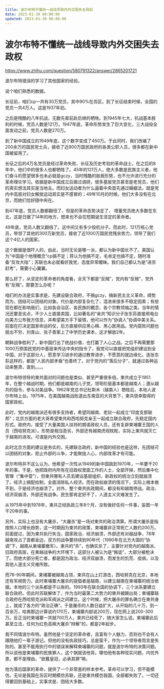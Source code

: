 ```yaml
---
title: 波尔布特不懂统一战线导致内外交困失去政权
date: 2023-01-30 00:00:00
updated: 2023-01-30 00:00:00
---
```


# 波尔布特不懂统一战线导致内外交困失去政权

https://www.zhihu.com/question/580791322/answer/2865201721

波尔布特错误的学习了其他国家的经验。

说个咱们熟悉的数据。

长征前，咱们cp一共有30万党员，其中90%在苏区。到了长征结束时候，全国的党员一共4万人。这是1937年初。

之后是残酷的八年抗战，无数先辈前赴后继的牺牲。到1945年七大，抗战基本胜利的时候，党员人数是121万。1947年底，革命形势发生了巨大变化，三大战役全面发动之前，党员人数是270万。

到了新中国成立的1949年底，这个数字变成了450万。于此同时，我们改编了200余万的国民党士兵，接收了近800万国民政府的各类公职人员，很多都在新中国被留用了。

长征之后的4万名党员是经过革命失败、长征及历史考验的革命战士。在之后的8年中，他们中的很多人也都牺牲了。45年的121万人，绝大多数是民族主义者，他们奋斗的愿望很多也未必就是gczy，当时残酷的敌我形势，也不允许进行充分的革命理论学习。依据是新中国成立后做过调研，很多基层党员甚至是老党员，他们的真实想法其实是当地主。而妇女运动者为什么逼着中央首先通过婚姻法，就是党内中高层对妇女解放运动其实是不感冒的；49年10月的时候，他们大多没有在北京，而她们恰好随中央在。

到47年底，党员人数都翻倍了，但是的革命态势决定了， 增量党员绝大多数在东北，这是日据了14年的地方，想来也不会在短期诞生坚定的革命者。

49年底，党员人数又翻倍了。这中间又有多少投机分子。而此时，121万核心党员，带领了其他的300万新党员，接收了近1000万国民党残余势力，领导了我们这个4亿人的国家。

这个数据是很吓人的。由此，当时无论是哪一派，都认为新中国长不了。美国认为“中国是个地理概念”cp搞不定；蒋认为他搞不定，毛肯定也搞不定，随时准备“反攻大陆”；苏联也未必就看好我党，态度异常暧昧。我们自己都认为是“进京赶考”，需要小心翼翼。

那么好了，从坚定的革命者的角度看，全天下都是“反贼”，党内有“反贼”，党外有“反贼”。那要怎么办呢？

咱们的办法是实事求是，先建设联合政府，不搞gczy，搞新民主主义革命，顺势而为，团结可以团结的对象。代价是内部复杂化了，混进来很多不稳定因素；有些现在都在影响我们，比如各自治区、各民族的概念、各个宗教领袖之类。当年的情况还要恶劣点，不少人士直接卖国，比如著名的“亲共”知识分子张东荪直接用电台向美方公布我方信息，并希望美方手下留情，他可以作为“协调人”协调中美关系。前面在打决定国家命运的仗，后方直接供应黑心棉、黑心医用品。党内腐败问题也层出不穷，刘青山、张子善案上了中学历史课本，这才解放2年。

朝鲜战争胜利了，新中国打出了统战价值，也打赢了人心之战。之后不再需要那1000万原国民党的中基层来传达中央的指令了，我党可以直接把党组织建设到全中国。对于这部分人，愿意学习进步的通过教育进步，不愿意的就边缘化。连张东荪这样的，都是“人民内部矛盾”也善终了。对于党内的“落后分子”，就通过各种运动来整肃，直到。。。。

波尔布特领导的柬共面对的问题也是类似、甚至严重很多倍。柬共成立于1951年，在整个越战时期，他们都是越南的儿子党，领导阶层基本都是越南人；遵从越共的指令，参与对美战争。1962年党总书记杜斯木（越南人）牺牲后，本地人波尔布特上台。1975年，在美国越南战败退出东南亚的大背景下，柬共侥幸取得的国家政权。

此时，党内的越南派还有很多支持者，希望同越南、老挝一起成立“印度支那联邦”；北京方面的老大哥希望柬共和西哈努克亲王一起成立联合政府，先稳定国内形式。政府内，接受了大量美国人扶持的朗诺政权人员，还有复辟柬埔寨王国的人员（西哈努克派）。形势是相当恶劣，外部还有越南虎视眈眈，实际上柬共就灭亡于越南的进攻。可谓是内外交困。

此时北京方面的建议是务实的，先建联合政府，新中国的经验也是这样，先团结可以团结的对象，拒止外部的斗争，才能聚拢人心，内部改革才有可能。

波尔布特并不这么认为，他希望一次性从1949的新中国跳到1970年，一年要干20年的事。于是，他把政府内所有在旧政权里面工作的人士，全部开掉，然后集中化管理（“集中营”），但柬共哪有人员去建设基层组织，新政权的统治立刻就崩溃了。经济上搞配给制，全面消除私人经济。而在政权崩溃的情况下，实际上根本做不到，于是经济也崩溃了。对外，整个柬共执政期间，都没有和越南停战。政治、经济双崩溃，外部还有战争。民生那肯定好不了，人道主义灾难发生了。

从1975年中到1978年，柬共正经执政三年8个月，没有做好任何一件事，妄图一年干20年的事。

另外，实际上也没有大屠杀，“大屠杀”是一场对柬共的政治清算。所谓大屠杀是指按照人口增长趋势，这一时期因为柬共的政策，柬埔寨非正常死亡人数约200万。前面提过，因为柬共执行失当，国家政治、经济崩溃，外部还有对越战争，78年越南攻占了首都金边，双方的战争要持续到90年代（1990年在北方大国的“协调”下，越南从柬埔寨撤军）。柬共的“杀”，也确实杀了，主要针对党内的越南派、旧政府高层，在柬越战争的大环境下，这部分人被认为是“叛徒”，大部分被枪决了。而绝大部分死亡者，都是因为政治、经济双崩溃，而发生的饥荒、疫病，以及其他人道主义灾难所致。

而78-90年期间，柬埔寨被越南占领，柬共在山上打游击，西哈努克在北京，本地还有军阀势力。此时柬埔寨大屠杀的提倡者是越南，以建立越南在柬埔寨的统治依据。本地的三个派系都是不认账的。1993年在联合国的协调下，三个派系要建立联合政府。但此时苏联解体了，作为当时最第二大势力的柬共被踢出局；柬埔寨联合政府在西哈努克派和军阀派之间建立。这个时候，把大屠杀的罪名确立在柬共身上，就成了各方的“政治正确”。于是屠杀的人数日益扩大，从开始的几十万，到一百余万，哈弗那边计算说约170万，柬埔寨内部说200万，现在网上说200-300万。反正当时柬埔寨一共就700万人，柬共已经死了，随大家怎么说。柬埔寨此后甚至立法，任何为红色高棉大屠杀“辩解”的，都是2年起步。

我不同情波尔布特。虽然他是个坚定的革命者，且富有个人魅力，否则也不会有人跟随他打一辈子游记。但他的没有执政技巧，总是蛮干，作为一个领导者而言是失败的。甚至不能用执行中的错误来解释柬埔寨的问题，就是波尔布特的决策问题。所以说他是柬埔寨的民族罪人，这个锅就该他背。哪怕他有各种现实问题，内忧外患，都不是理由。“欲戴皇冠，必承其罪”嘛。

他为落后国家的革命，提供了一个非常差的样本参考。革命可以学习，但不能模仿。无论是我国在苏区时期模仿苏联，还是柬共模仿我国，全部都失败了。一切还得要回到基础上，实事求是、团结大多数。
